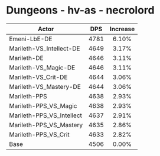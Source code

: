 # Dungeons - hv-as - necrolord
| Actor | DPS | Increase |
|---|:---:|:---:|
|Emeni-LbE-DE|4781|6.10%|
|Marileth-VS_Intellect-DE|4649|3.17%|
|Marileth-DE|4646|3.11%|
|Marileth-VS_Magic-DE|4646|3.11%|
|Marileth-VS_Crit-DE|4644|3.06%|
|Marileth-VS_Mastery-DE|4644|3.06%|
|Marileth-PPS|4638|2.93%|
|Marileth-PPS_VS_Magic|4638|2.93%|
|Marileth-PPS_VS_Intellect|4637|2.91%|
|Marileth-PPS_VS_Mastery|4635|2.86%|
|Marileth-PPS_VS_Crit|4633|2.82%|
|Base|4506|0.00%|
